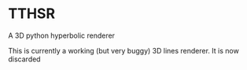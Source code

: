 # TTHSR
A 3D python hyperbolic renderer

This is currently a working (but very buggy) 3D lines renderer. It is now discarded
